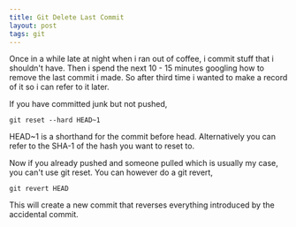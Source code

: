 ```yaml
---
title: Git Delete Last Commit
layout: post
tags: git
---
```


Once in a while late at night when i ran out of coffee, i commit stuff
that i shouldn't have. Then i spend the next 10 - 15 minutes googling
how to remove the last commit i made. So after third time i wanted to
make a record of it so i can refer to it later.


If you have committed junk but not pushed,

    git reset --hard HEAD~1

HEAD~1 is a shorthand for the commit before head. Alternatively you can
refer to the SHA-1 of the hash you want to reset to.


Now if you already pushed and someone pulled which is usually my case,
you can't use git reset. You can however do a git revert,

    git revert HEAD

This will create a new commit that reverses everything introduced by the
accidental commit.
